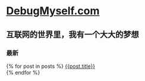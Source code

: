 # [DebugMyself.com](https://www.debugmyself.com)   


## 互联网的世界里，我有一个大大的梦想



### 最新     

{% for post in posts %}
[{{post.title}}](https://www.debugmyself.com{{post.url}})  
{% endfor %}
